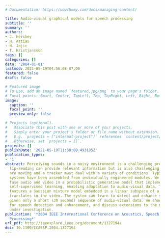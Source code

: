 ```yaml
---
# Documentation: https://wowchemy.com/docs/managing-content/

title: Audio-visual graphical models for speech processing
subtitle: ''
summary: ''
authors:
- J. Hershey
- H. Attias
- N. Jojic
- T. Kristjansson
tags: []
categories: []
date: '2004-01-01'
lastmod: 2021-05-19T04:58:08-07:00
featured: false
draft: false

# Featured image
# To use, add an image named `featured.jpg/png` to your page's folder.
# Focal points: Smart, Center, TopLeft, Top, TopRight, Left, Right, BottomLeft, Bottom, BottomRight.
image:
  caption: ''
  focal_point: ''
  preview_only: false

# Projects (optional).
#   Associate this post with one or more of your projects.
#   Simply enter your project's folder or file name without extension.
#   E.g. `projects = ["internal-project"]` references `content/project/deep-learning/index.md`.
#   Otherwise, set `projects = []`.
projects: []
publishDate: '2021-05-19T11:58:08.493185Z'
publication_types:
- '1'
abstract: Perceiving sounds in a noisy environment is a challenging problem. Visual
  lip-reading can provide relevant information but is also challenging because lips
  are moving and a tracker must deal with a variety of conditions. Typically audio-visual
  systems have been assembled from individually engineered modules. We propose to
  fuse audio and video in a probabilistic generative model that implements cross-model
  self-supervised learning, enabling adaptation to audio-visual data. The video model
  features a Gaussian mixture model embedded in a linear subspace of a sprite which
  translates in the video. The system can learn to detect and enhance speech in noise
  given only a short (30 second) sequence of audio-visual data. We show some results
  for speech detection and enhancement, and discuss extensions to the model that are
  under investigation.
publication: '*2004 IEEE International Conference on Acoustics, Speech, and Signal
  Processing*'
url_pdf: http://ieeexplore.ieee.org/document/1327194/
doi: 10.1109/ICASSP.2004.1327194
---
```

